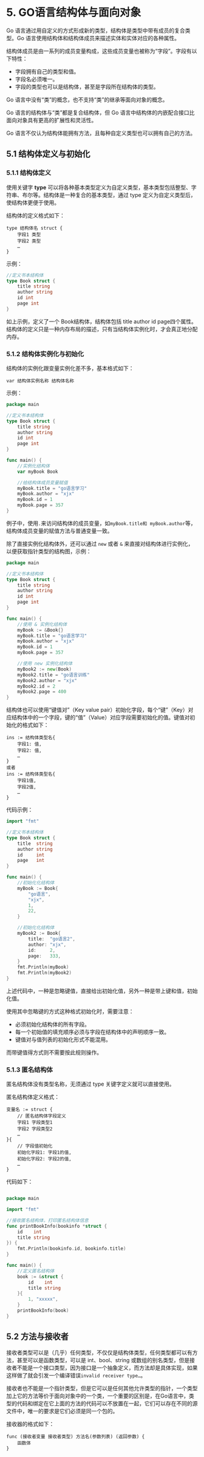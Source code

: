 # 5. GO语言结构体与面向对象

Go 语言通过用自定义的方式形成新的类型，结构体是类型中带有成员的复合类型。Go 语言使用结构体和结构体成员来描述实体和实体对应的各种属性。



结构体成员是由一系列的成员变量构成，这些成员变量也被称为“字段”。字段有以下特性：

- 字段拥有自己的类型和值。
- 字段名必须唯一。
- 字段的类型也可以是结构体，甚至是字段所在结构体的类型。

Go 语言中没有“类”的概念，也不支持“类”的继承等面向对象的概念。

Go 语言的结构体与“类”都是复合结构体，但 Go 语言中结构体的内嵌配合接口比面向对象具有更高的扩展性和灵活性。

Go 语言不仅认为结构体能拥有方法，且每种自定义类型也可以拥有自己的方法。



## 5.1 结构体定义与初始化



### 5.1.1 结构体定义

使用关键字 **type** 可以将各种基本类型定义为自定义类型，基本类型包括整型、字符串、布尔等。结构体是一种复合的基本类型，通过 type 定义为自定义类型后，使结构体更便于使用。

结构体的定义格式如下：

```
type 结构体名 struct {
    字段1 类型
    字段2 类型
    …
}
```

示例：

```go
//定义书本结构体
type Book struct {
	title string
	author string
	id int
	page int
}
```

如上示例，定义了一个 Book结构体，结构体包括 title author id page四个属性。结构体的定义只是一种内存布局的描述，只有当结构体实例化时，才会真正地分配内存。

### 5.1.2 结构体实例化与初始化

结构体的实例化跟变量实例化差不多，基本格式如下：

`var 结构体实例名称 结构体名称`

示例：

```go
package main

//定义书本结构体
type Book struct {
	title string
	author string
	id int
	page int
}

func main() {
	//实例化结构体
	var myBook Book

	//给结构体成员变量赋值
	myBook.title = "go语言学习"
	myBook.author = "xjx"
	myBook.id = 1
	myBook.page = 357
}
```

例子中，使用`.`来访问结构体的成员变量，如`myBook.title和 myBook.author`等，结构体成员变量的赋值方法与普通变量一致。

除了直接实例化结构体外，还可以通过 `new` 或者 `&` 来直接对结构体进行实例化，以便获取指针类型的结构图，示例：

```go
package main

//定义书本结构体
type Book struct {
	title string
	author string
	id int
	page int
}

func main() {
	//使用 & 实例化结构体
	myBook := &Book{}
	myBook.title = "go语言学习"
	myBook.author = "xjx"
	myBook.id = 1
	myBook.page = 357

	//使用 new 实例化结构体
	myBook2 := new(Book)
	myBook2.title = "go语言训练"
	myBook2.author = "xjx"
	myBook2.id = 2
	myBook2.page = 400
}
```



结构体也可以使用“键值对”（Key value pair）初始化字段，每个“键”（Key）对应结构体中的一个字段，键的“值”（Value）对应字段需要初始化的值。键值对初始化的格式如下：

```
ins := 结构体类型名{
    字段1: 值,
    字段2: 值,
    …
}
或者 
ins := 结构体类型名{
    字段1值,
    字段2值,
    …
}
```

代码示例：

```go
import "fmt"

//定义书本结构体
type Book struct {
	title  string
	author string
	id     int
	page   int
}

func main() {
	//初始化化结构体
	myBook := Book{
		"go语言",
		"xjx",
		1,
		22,
	}

	//初始化化结构体
	myBook2 := Book{
		title:  "go语言2",
		author: "xjx",
		id:     2,
		page:   333,
	}
	fmt.Println(myBook)
	fmt.Println(myBook2)
}
```

上述代码中，一种是忽略键值，直接给出初始化值，另外一种是带上键和值，初始化值。

使用其中忽略键的方式这种格式初始化时，需要注意：

- 必须初始化结构体的所有字段。
- 每一个初始值的填充顺序必须与字段在结构体中的声明顺序一致。
- 键值对与值列表的初始化形式不能混用。

而带键值得方式则不需要按此规则操作。

### 5.1.3 匿名结构体

匿名结构体没有类型名称，无须通过 type 关键字定义就可以直接使用。

匿名结构体定义格式：

```
变量名 := struct {
    // 匿名结构体字段定义
    字段1 字段类型1
    字段2 字段类型2
    …
}{
    // 字段值初始化
    初始化字段1: 字段1的值,
    初始化字段2: 字段2的值,
    …
}
```

代码如下：

```go

package main

import "fmt"

//接收匿名结构体，打印匿名结构体信息
func printBookInfo(bookinfo *struct {
	id    int
	title string
}) {
	fmt.Println(bookinfo.id, bookinfo.title)
}

func main() {
	//定义匿名结构体
	book := &struct {
		id    int
		title string
	}{
		1, "xxxxx",
	}
	printBookInfo(book)
}
```



## 5.2 方法与接收者

接收者类型可以是（几乎）任何类型，不仅仅是结构体类型，任何类型都可以有方法，甚至可以是函数类型，可以是 int、bool、string 或数组的别名类型，但是接收者不能是一个接口类型，因为接口是一个抽象定义，而方法却是具体实现，如果这样做了就会引发一个编译错误`invalid receiver type…`。

接收者也不能是一个指针类型，但是它可以是任何其他允许类型的指针，一个类型加上它的方法等价于面向对象中的一个类，一个重要的区别是，在Go语言中，类型的代码和绑定在它上面的方法的代码可以不放置在一起，它们可以存在不同的源文件中，唯一的要求是它们必须是同一个包的。

接收器的格式如下：

```
func (接收者变量 接收者类型) 方法名(参数列表) (返回参数) {
    函数体
}
```


